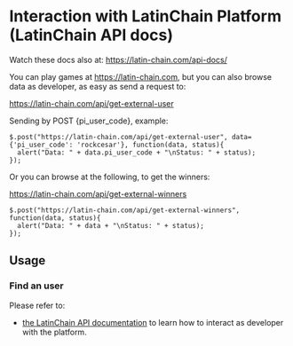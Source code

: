 # Interaction with LatinChain Platform (LatinChain API docs)

Watch these docs also at: https://latin-chain.com/api-docs/

You can play games at https://latin-chain.com, but you can also browse data as developer, as easy as send a request to:

https://latin-chain.com/api/get-external-user

Sending by POST {pi_user_code}, example:

```
$.post("https://latin-chain.com/api/get-external-user", data={'pi_user_code': 'rockcesar'}, function(data, status){
  alert("Data: " + data.pi_user_code + "\nStatus: " + status);
});
```

Or you can browse at the following, to get the winners:

https://latin-chain.com/api/get-external-winners

```
$.post("https://latin-chain.com/api/get-external-winners", function(data, status){
  alert("Data: " + data + "\nStatus: " + status);
});
```

## Usage

### Find an user

Please refer to:
* [the LatinChain API documentation](./latinchain_API.md) to learn how to interact as developer with the platform.
